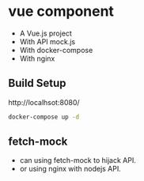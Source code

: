 # vue component

- A Vue.js project
- With API mock.js
- With docker-compose 
- With nginx

## Build Setup

http://localhsot:8080/

```sh
docker-compose up -d
```


## fetch-mock
- can using fetch-mock to hijack API.
- or using nginx with nodejs API. 